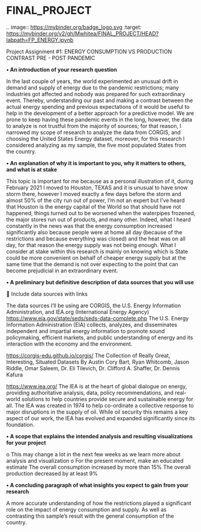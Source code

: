 # FINAL_PROJECT

.. image:: https://mybinder.org/badge_logo.svg
 :target: https://mybinder.org/v2/gh/Mwhitea/FINAL_PROJECT/HEAD?labpath=FP_ENERGY.ipynb

Project Assignment #1: ENERGY CONSUMPTION VS PRODUCTION CONTRAST PRE - POST PANDEMIC

**• An introduction of your research question**

In the last couple of years, the world experimented an unusual drift in demand and supply of energy due to the pandemic restrictions; many industries got affected and nobody was prepared for such extraordinary event. Thereby, understanding our past and making a contrast between the actual energy spending and previous expectations of it would be useful to help in the development of a better approach for a predictive model. We are prone to keep having these pandemic events in the long, however, the data to analyze is not trustful from the majority of sources; for that reason, I narrowed my scope of research to analyze the data from CORGIS, and choosing the United States Energy dataset, moreover, for this research I considered analyzing as my sample, the five most populated States from the country.

**•	An explanation of why it is important to you, why it matters to others, and what is at stake**

This topic is important for me because as a personal illustration of it, during February 2021 I moved to Houston, TEXAS and it is unusual to have snow storm there, however I moved exactly a few days before the storm and almost 50% of the city run out of power, I’m not an expert but I’ve heard that Houston is the energy capital of the World so that should have not happened, things turned out to be worsened when the waterpipes frozened, the major stores run out of products, and many other. Indeed, what I heard constantly in the news was that the energy consumption increased significantly also because people were at home all day (because of the restrictions and because everything was closed) and the heat was on all day, for that reason the energy supply was not being enough. 
What I consider at stake within this research is mainly on knowing which is State could be more convenient on behalf of cheaper energy supply but at the same time that the demand is not over expecting to the point that can become prejudicial in an extraordinary event.

**•	A preliminary but definitive description of data sources that you will use**

	Include data sources with links

The data sources I’ll be using are CORGIS, the U.S. Energy Information Administration, and IEA.org (International Energy Agency)
https://www.eia.gov/state/seds/seds-data-complete.php
The U.S. Energy Information Administration (EIA) collects, analyzes, and disseminates independent and impartial energy information to promote sound policymaking, efficient markets, and public understanding of energy and its interaction with the economy and the environment.

https://corgis-edu.github.io/corgis/
The Collection of Really Great, Interesting, Situated Datasets
By Austin Cory Bart, Ryan Whitcomb, Jason Riddle, Omar Saleem, Dr. Eli Tilevich, Dr. Clifford A. Shaffer, Dr. Dennis Kafura

https://www.iea.org/
The IEA is at the heart of global dialogue on energy, providing authoritative analysis, data, policy recommendations, and real-world solutions to help countries provide secure and sustainable energy for all.
The IEA was created in 1974 to help co-ordinate a collective response to major disruptions in the supply of oil. While oil security this remains a key aspect of our work, the IEA has evolved and expanded significantly since its foundation.

**•	A scope that explains the intended analysis and resulting visualizations for your project**

   o	This may change a lot in the next few weeks as we learn more about analysis and visualization
   o	For the present moment, make an educated estimate
      The overall consumption increased by more than 15%
      The overall production decreased by at least 9%
      
**•	A concluding paragraph of what insights you expect to gain from your research**

A more accurate understanding of how the restrictions played a significant role on the impact of energy consumption and supply. As well as contrasting this sample’s result with the general consumption of the country.
